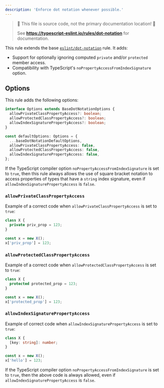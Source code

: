 ```yaml
---
description: 'Enforce dot notation whenever possible.'
---
```


> 🛑 This file is source code, not the primary documentation location! 🛑
>
> See **https://typescript-eslint.io/rules/dot-notation** for documentation.

This rule extends the base [`eslint/dot-notation`](https://eslint.org/docs/rules/dot-notation) rule.
It adds:

- Support for optionally ignoring computed `private` and/or `protected` member access.
- Compatibility with TypeScript's `noPropertyAccessFromIndexSignature` option.

## Options

This rule adds the following options:

```ts
interface Options extends BaseDotNotationOptions {
  allowPrivateClassPropertyAccess?: boolean;
  allowProtectedClassPropertyAccess?: boolean;
  allowIndexSignaturePropertyAccess?: boolean;
}

const defaultOptions: Options = {
  ...baseDotNotationDefaultOptions,
  allowPrivateClassPropertyAccess: false,
  allowProtectedClassPropertyAccess: false,
  allowIndexSignaturePropertyAccess: false,
};
```

If the TypeScript compiler option `noPropertyAccessFromIndexSignature` is set to `true`, then this rule always allows the use of square bracket notation to access properties of types that have a `string` index signature, even if `allowIndexSignaturePropertyAccess` is `false`.

### `allowPrivateClassPropertyAccess`

Example of a correct code when `allowPrivateClassPropertyAccess` is set to `true`:

```ts
class X {
  private priv_prop = 123;
}

const x = new X();
x['priv_prop'] = 123;
```

### `allowProtectedClassPropertyAccess`

Example of a correct code when `allowProtectedClassPropertyAccess` is set to `true`:

```ts
class X {
  protected protected_prop = 123;
}

const x = new X();
x['protected_prop'] = 123;
```

### `allowIndexSignaturePropertyAccess`

Example of correct code when `allowIndexSignaturePropertyAccess` is set to `true`:

```ts
class X {
  [key: string]: number;
}

const x = new X();
x['hello'] = 123;
```

If the TypeScript compiler option `noPropertyAccessFromIndexSignature` is set to `true`, then the above code is always allowed, even if `allowIndexSignaturePropertyAccess` is `false`.
